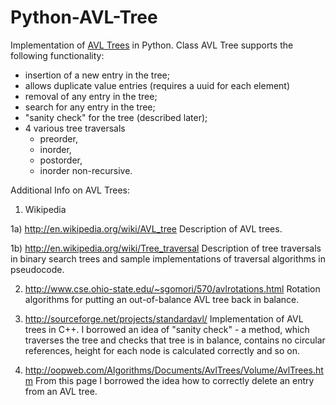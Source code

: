 Python-AVL-Tree
=============

Implementation of [AVL Trees] in Python.
Class AVL Tree supports the following functionality:
 - insertion of a new entry in the tree;
 - allows duplicate value entries (requires a uuid for each element)
 - removal of any entry in the tree;
 - search for any entry in the tree;
 - "sanity check" for the tree (described later);
 - 4 various tree traversals
    - preorder,
    - inorder,
    - postorder,
    - inorder non-recursive.
 
Additional Info on AVL Trees:

1) Wikipedia

1a) http://en.wikipedia.org/wiki/AVL_tree 
    Description of AVL trees.

1b) http://en.wikipedia.org/wiki/Tree_traversal 
    Description of tree traversals in binary search trees and
    sample implementations of traversal algorithms in pseudocode.

2) http://www.cse.ohio-state.edu/~sgomori/570/avlrotations.html
   Rotation algorithms for putting an out-of-balance AVL tree back in balance.

3) http://sourceforge.net/projects/standardavl/
   Implementation of AVL trees in C++. I borrowed an idea of "sanity check" -
   a method, which traverses the tree and checks that tree is in balance, contains 
   no circular references, height for each node is calculated correctly and so on.

4) http://oopweb.com/Algorithms/Documents/AvlTrees/Volume/AvlTrees.htm
   From this page I borrowed the idea how to correctly delete an entry
   from an AVL tree.


[AVL Trees]: http://en.wikipedia.org/wiki/AVL_tree
